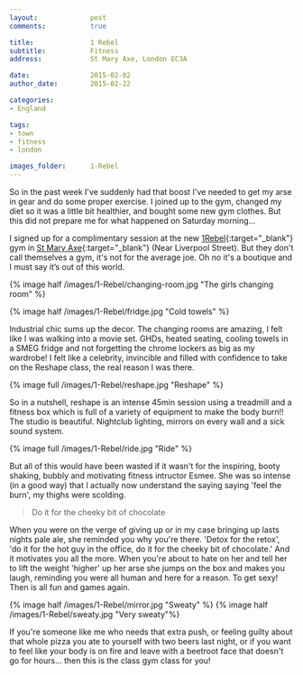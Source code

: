```yaml
---
layout:				post
comments: 			true

title:				1 Rebel
subtitle:			Fitness
address:			St Mary Axe, London EC3A

date:				2015-02-02
author_date:		2015-02-22

categories: 
- England

tags:			
- town
- fitness
- london

images_folder:		1-Rebel
---
```


So in the past week I've suddenly had that boost I've needed to get my arse in gear and do some proper exercise. I joined up to the gym, changed my diet so it was a little bit healthier, and bought some new gym clothes. But this did not prepare me for what happened on Saturday morning...

I signed up for a complimentary session at the new [1Rebel](http://1rebel.co.uk/){:target="_blank"} gym in [St Mary Axe](https://www.google.co.uk/maps/place/1Rebel+UK/@51.5155299,-0.0799673,15z/data=!4m2!3m1!1s0x0:0x7422832f9961200f){:target="_blank"} (Near Liverpool Street). But they don't call themselves a gym, it's not for the average joe. Oh no it's a boutique and I must say it’s out of this world.

{% image half /images/1-Rebel/changing-room.jpg "The girls changing room" %}

{% image half /images/1-Rebel/fridge.jpg "Cold towels" %}

Industrial chic sums up the decor. The changing rooms are amazing, I felt like I was walking into a movie set. GHDs, heated seating, cooling towels in a SMEG fridge and not forgetting the chrome lockers as big as my wardrobe! I felt like a celebrity, invincible and filled with confidence to take on the Reshape class, the real reason I was there.

{% image full /images/1-Rebel/reshape.jpg "Reshape" %}

So in a nutshell, reshape is an intense 45min session using a treadmill and a fitness box which is full of a variety of equipment to make the body burn!! The studio is beautiful. Nightclub lighting, mirrors on every wall and a sick sound system.

{% image full /images/1-Rebel/ride.jpg "Ride" %}

But all of this would have been wasted if it wasn't for the inspiring, booty shaking, bubbly and motivating fitness intructor Esmee. She was so intense (in a good way) that I actually now understand the saying saying 'feel the burn', my thighs were scolding. 

> Do it for the cheeky bit of chocolate

When you were on the verge of giving up or in my case bringing up lasts nights pale ale, she reminded you why you're there. 'Detox for the retox', 'do it for the hot guy in the office, do it for the cheeky bit of chocolate.' And it motivates you all the more. When you're about to hate on her and tell her to lift the weight 'higher' up her arse she jumps on the box and makes you laugh, reminding you were all human and here for a reason. To get sexy! Then is all fun and games again. 


{% image half /images/1-Rebel/mirror.jpg "Sweaty" %} {% image half /images/1-Rebel/sweaty.jpg "Very sweaty"%}

If you're someone like me who needs that extra push, or feeling guilty about that whole pizza you ate to yourself with two beers last night, or if you want to feel like your body is on fire and leave with a beetroot face that doesn't go for hours... then this is the class gym class for you!
